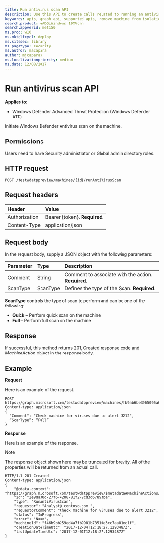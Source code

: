 ```yaml
---
title: Run antivirus scan API
description: Use this API to create calls related to running an antivirus scan on a machine.
keywords: apis, graph api, supported apis, remove machine from isolation
search.product: eADQiWindows 10XVcnh
search.appverid: met150
ms.prod: w10
ms.mktglfcycl: deploy
ms.sitesec: library
ms.pagetype: security
ms.author: macapara
author: mjcaparas
ms.localizationpriority: medium
ms.date: 12/08/2017
---
```


# Run antivirus scan API

**Applies to:**
- Windows Defender Advanced Threat Protection (Windows Defender ATP)



Initiate Windows Defender Antivirus scan on the machine.

## Permissions
Users need to have Security administrator or Global admin directory roles.

## HTTP request
```
POST /testwdatppreview/machines/{id}/runAntiVirusScan
```

## Request headers

Header | Value 
:---|:---
Authorization | Bearer {token}. **Required**.
Content-Type	| application/json

## Request body
In the request body, supply a JSON object with the following parameters:

Parameter |	Type	| Description
:---|:---|:---
Comment |	String | Comment to associate with the action. **Required**.
ScanType|	ScanType	| Defines the type of the Scan. **Required**.

**ScanType** controls the type of scan to perform and can be one of the following:

- **Quick** – Perform quick scan on the machine
- **Full** – Perform full scan on the machine



## Response
If successful, this method returns 201, Created response code and _MachineAction_ object in the response body.


## Example

**Request**

Here is an example of the request.

```
POST https://graph.microsoft.com/testwdatppreview/machines/fb9ab6be3965095a09c057be7c90f0a2/runAntiVirusScan 
Content-type: application/json
{
  "Comment": "Check machine for viruses due to alert 3212",
  “ScanType”: “Full”
}
```

**Response**

Here is an example of the response.

>[!NOTE]
>The response object shown here may be truncated for brevity. All of the properties will be returned from an actual call.

```
HTTP/1.1 201 Created
Content-type: application/json
{
    "@odata.context": "https://graph.microsoft.com/testwdatppreview/$metadata#MachineActions/$entity",
    "id": "2e9da30d-27f6-4208-81f2-9cd3d67893ba",
    "type": "RunAntiVirusScan",
    "requestor": "Analyst@ contoso.com ",
    "requestorComment": "Check machine for viruses due to alert 3212",
    "status": "InProgress",
    "error": "None",
    "machineId": "f46b9bb259ed4a7fb9981b73510e3cc7aa81ec1f",
    "creationDateTimeUtc": "2017-12-04T12:18:27.1293487Z",
    "lastUpdateTimeUtc": "2017-12-04T12:18:27.1293487Z"
}

```
